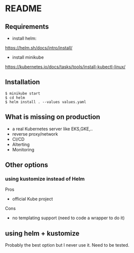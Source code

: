 # README

## Requirements

* install helm:

https://helm.sh/docs/intro/install/

* install minikube

https://kubernetes.io/docs/tasks/tools/install-kubectl-linux/

## Installation

```
$ minikube start
$ cd helm
$ helm install . --values values.yaml
```

## What is missing on production

 * a real Kubernetes server like EKS,GKE,..
 * reverse proxy/network
 * CI/CD
 * Alterting
 * Monitoring

## Other options

### using kustomize instead of Helm

Pros

* official Kube project

Cons

* no templating support (need to code a wrapper to do it)

## using helm + kustomize

Probably the best option but I never use it. Need to be tested.

